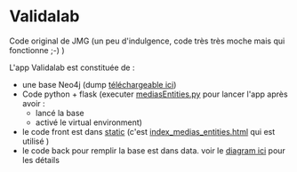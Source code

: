 # Validalab

Code original de JMG (un peu d'indulgence, code très très moche mais qui fonctionne ;-) ) 

L'app Validalab est constituée de :
- une base Neo4j (dump [téléchargeable ici](https://drive.google.com/file/d/1dvVjihTrB6HaVhXrtKuMBXLR-7QErcAY/view?usp=sharing))
- Code python + flask (executer [mediasEntities.py](https://github.com/dataforgoodfr/batch9_validalab/blob/main/originalCode_JMG/mediasEntities.py) pour lancer l'app après avoir :
  - lancé la base
  - activé le virtual environment)
- le code front est dans [static](https://github.com/dataforgoodfr/batch9_validalab/tree/main/originalCode_JMG/static) (c'est [index_medias_entities.html](https://github.com/dataforgoodfr/batch9_validalab/blob/main/originalCode_JMG/static/index_medias_entities.html) qui est utilisé )
- le code back pour remplir la base est dans data. voir le [diagram ici](https://drive.google.com/file/d/1HDkVH1fjFrCFkEHSiK3oFtRESu7npgTr/view?usp=sharing) pour les détails
